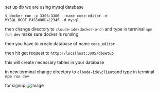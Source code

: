 set up db
we are using mysql database

```$ docker run -p 3306:3306 --name code-editor -e MYSQL_ROOT_PASSWORD=12345 -d mysql```

then change directory to ```cloude-ide\docker-orch``` and type in terminal ```npm run dev```
make sure docker is running

then you have to create database of name  ```code_editor```

then hit get request to  ```http://localhost:3005/dbsetup```

this will create necessary tables in your database

in new terminal change directory to ```cloude-ide\client```and type in terminal ```npm run dev```

for signup
![image](https://github.com/user-attachments/assets/3be6796a-8048-4f5c-bf71-37ccb94feefc)



